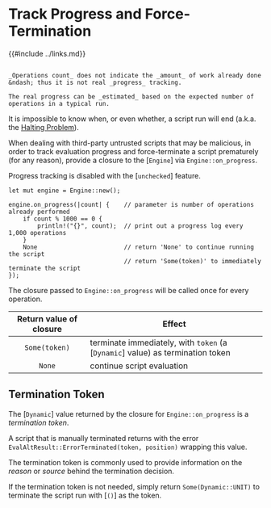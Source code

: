 Track Progress and Force-Termination
===================================

{{#include ../links.md}}

```admonish info.side-wide "Operations count vs. progress percentage"

_Operations count_ does not indicate the _amount_ of work already done &ndash; thus it is not real _progress_ tracking.

The real progress can be _estimated_ based on the expected number of operations in a typical run.
```

It is impossible to know when, or even whether, a script run will end
(a.k.a. the [Halting Problem](http://en.wikipedia.org/wiki/Halting_problem)).

When dealing with third-party untrusted scripts that may be malicious, in order to track evaluation
progress and force-terminate a script prematurely (for any reason), provide a closure to the
[`Engine`] via `Engine::on_progress`.

Progress tracking is disabled with the [`unchecked`] feature.

```rust,no_run
let mut engine = Engine::new();

engine.on_progress(|count| {    // parameter is number of operations already performed
    if count % 1000 == 0 {
        println!("{}", count);  // print out a progress log every 1,000 operations
    }
    None                        // return 'None' to continue running the script
                                // return 'Some(token)' to immediately terminate the script
});
```

The closure passed to `Engine::on_progress` will be called once for every operation.

| Return value of closure | Effect                                                                         |
| :---------------------: | ------------------------------------------------------------------------------ |
|      `Some(token)`      | terminate immediately, with `token` (a [`Dynamic`] value) as termination token |
|         `None`          | continue script evaluation                                                     |


Termination Token
-----------------

The [`Dynamic`] value returned by the closure for `Engine::on_progress` is a _termination token_.

A script that is manually terminated returns with the error `EvalAltResult::ErrorTerminated(token, position)`
wrapping this value.

The termination token is commonly used to provide information on the _reason_ or _source_
behind the termination decision.

If the termination token is not needed, simply return `Some(Dynamic::UNIT)` to terminate the script
run with [`()`] as the token.

